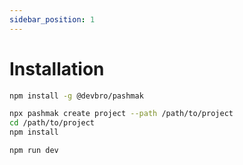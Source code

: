 ```yaml
---
sidebar_position: 1
---
```


# Installation

```bash
npm install -g @devbro/pashmak

npx pashmak create project --path /path/to/project
cd /path/to/project
npm install

npm run dev
```
